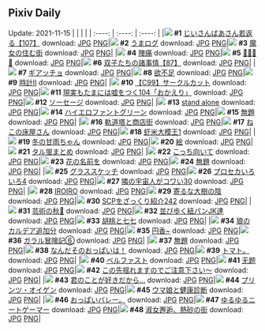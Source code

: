 ## Pixiv Daily
Update: 2021-11-15
|      |      |      |
| :----: | :----: | :----: |
|![](https://pixiv.microyu.workers.dev/c/240x480/img-master/img/2021/11/13/10/52/36/94099674_p0_master1200.jpg) **#1** [じいさんばあさん若返る【107】](https://www.pixiv.net/artworks/94099674) download: [JPG](https://pixiv.microyu.workers.dev/img-original/img/2021/11/13/10/52/36/94099674_p0.jpg) [PNG](https://pixiv.microyu.workers.dev/img-original/img/2021/11/13/10/52/36/94099674_p0.png)|![](https://pixiv.microyu.workers.dev/c/240x480/img-master/img/2021/11/13/00/11/17/94092432_p0_master1200.jpg) **#2** [うまログ](https://www.pixiv.net/artworks/94092432) download: [JPG](https://pixiv.microyu.workers.dev/img-original/img/2021/11/13/00/11/17/94092432_p0.jpg) [PNG](https://pixiv.microyu.workers.dev/img-original/img/2021/11/13/00/11/17/94092432_p0.png)|![](https://pixiv.microyu.workers.dev/c/240x480/img-master/img/2021/11/14/01/51/42/94115114_p0_master1200.jpg) **#3** [魔女の住む街](https://www.pixiv.net/artworks/94115114) download: [JPG](https://pixiv.microyu.workers.dev/img-original/img/2021/11/14/01/51/42/94115114_p0.jpg) [PNG](https://pixiv.microyu.workers.dev/img-original/img/2021/11/14/01/51/42/94115114_p0.png)|
|![](https://pixiv.microyu.workers.dev/c/240x480/img-master/img/2021/11/14/17/59/29/94131204_p0_master1200.jpg) **#4** [陣痛](https://www.pixiv.net/artworks/94131204) download: [JPG](https://pixiv.microyu.workers.dev/img-original/img/2021/11/14/17/59/29/94131204_p0.jpg) [PNG](https://pixiv.microyu.workers.dev/img-original/img/2021/11/14/17/59/29/94131204_p0.png)|![](https://pixiv.microyu.workers.dev/c/240x480/img-master/img/2021/11/13/00/03/00/94092164_p0_master1200.jpg) **#5** [🌸💗🎀💎](https://www.pixiv.net/artworks/94092164) download: [JPG](https://pixiv.microyu.workers.dev/img-original/img/2021/11/13/00/03/00/94092164_p0.jpg) [PNG](https://pixiv.microyu.workers.dev/img-original/img/2021/11/13/00/03/00/94092164_p0.png)|![](https://pixiv.microyu.workers.dev/c/240x480/img-master/img/2021/11/13/12/37/39/94101161_p0_master1200.jpg) **#6** [双子たちの諸事情【87】](https://www.pixiv.net/artworks/94101161) download: [JPG](https://pixiv.microyu.workers.dev/img-original/img/2021/11/13/12/37/39/94101161_p0.jpg) [PNG](https://pixiv.microyu.workers.dev/img-original/img/2021/11/13/12/37/39/94101161_p0.png)|
|![](https://pixiv.microyu.workers.dev/c/240x480/img-master/img/2021/11/13/00/00/01/94091863_p0_master1200.jpg) **#7** [ギアッチョ](https://www.pixiv.net/artworks/94091863) download: [JPG](https://pixiv.microyu.workers.dev/img-original/img/2021/11/13/00/00/01/94091863_p0.jpg) [PNG](https://pixiv.microyu.workers.dev/img-original/img/2021/11/13/00/00/01/94091863_p0.png)|![](https://pixiv.microyu.workers.dev/c/240x480/img-master/img/2021/11/13/07/30/01/94097567_p0_master1200.jpg) **#8** [欲不足](https://www.pixiv.net/artworks/94097567) download: [JPG](https://pixiv.microyu.workers.dev/img-original/img/2021/11/13/07/30/01/94097567_p0.jpg) [PNG](https://pixiv.microyu.workers.dev/img-original/img/2021/11/13/07/30/01/94097567_p0.png)|![](https://pixiv.microyu.workers.dev/c/240x480/img-master/img/2021/11/14/18/35/14/94117580_p0_master1200.jpg) **#9** [時計Ⅱ](https://www.pixiv.net/artworks/94117580) download: [JPG](https://pixiv.microyu.workers.dev/img-original/img/2021/11/14/18/35/14/94117580_p0.jpg) [PNG](https://pixiv.microyu.workers.dev/img-original/img/2021/11/14/18/35/14/94117580_p0.png)|
|![](https://pixiv.microyu.workers.dev/c/240x480/img-master/img/2021/11/13/00/09/18/94092378_p0_master1200.jpg) **#10** [【C99】サークルカット](https://www.pixiv.net/artworks/94092378) download: [JPG](https://pixiv.microyu.workers.dev/img-original/img/2021/11/13/00/09/18/94092378_p0.jpg) [PNG](https://pixiv.microyu.workers.dev/img-original/img/2021/11/13/00/09/18/94092378_p0.png)|![](https://pixiv.microyu.workers.dev/c/240x480/img-master/img/2021/11/14/18/00/55/94131269_p0_master1200.jpg) **#11** [現実もたまには嘘をつく104「おかえり」](https://www.pixiv.net/artworks/94131269) download: [JPG](https://pixiv.microyu.workers.dev/img-original/img/2021/11/14/18/00/55/94131269_p0.jpg) [PNG](https://pixiv.microyu.workers.dev/img-original/img/2021/11/14/18/00/55/94131269_p0.png)|![](https://pixiv.microyu.workers.dev/c/240x480/img-master/img/2021/11/13/20/30/00/94109397_p0_master1200.jpg) **#12** [ソーセージ](https://www.pixiv.net/artworks/94109397) download: [JPG](https://pixiv.microyu.workers.dev/img-original/img/2021/11/13/20/30/00/94109397_p0.jpg) [PNG](https://pixiv.microyu.workers.dev/img-original/img/2021/11/13/20/30/00/94109397_p0.png)|
|![](https://pixiv.microyu.workers.dev/c/240x480/img-master/img/2021/11/13/00/00/03/94091879_p0_master1200.jpg) **#13** [stand alone](https://www.pixiv.net/artworks/94091879) download: [JPG](https://pixiv.microyu.workers.dev/img-original/img/2021/11/13/00/00/03/94091879_p0.jpg) [PNG](https://pixiv.microyu.workers.dev/img-original/img/2021/11/13/00/00/03/94091879_p0.png)|![](https://pixiv.microyu.workers.dev/c/240x480/img-master/img/2021/11/14/00/00/03/94115060_p0_master1200.jpg) **#14** [ハイエロファントグリーン](https://www.pixiv.net/artworks/94115060) download: [JPG](https://pixiv.microyu.workers.dev/img-original/img/2021/11/14/00/00/03/94115060_p0.jpg) [PNG](https://pixiv.microyu.workers.dev/img-original/img/2021/11/14/00/00/03/94115060_p0.png)|![](https://pixiv.microyu.workers.dev/c/240x480/img-master/img/2021/11/14/17/07/24/94129981_p0_master1200.jpg) **#15** [無題](https://www.pixiv.net/artworks/94129981) download: [JPG](https://pixiv.microyu.workers.dev/img-original/img/2021/11/14/17/07/24/94129981_p0.jpg) [PNG](https://pixiv.microyu.workers.dev/img-original/img/2021/11/14/17/07/24/94129981_p0.png)|
|![](https://pixiv.microyu.workers.dev/c/240x480/img-master/img/2021/11/14/00/00/06/94115101_p0_master1200.jpg) **#16** [軌道塔と商店街](https://www.pixiv.net/artworks/94115101) download: [JPG](https://pixiv.microyu.workers.dev/img-original/img/2021/11/14/00/00/06/94115101_p0.jpg) [PNG](https://pixiv.microyu.workers.dev/img-original/img/2021/11/14/00/00/06/94115101_p0.png)|![](https://pixiv.microyu.workers.dev/c/240x480/img-master/img/2021/11/13/19/44/55/94108338_p0_master1200.jpg) **#17** [ねこの床屋さん](https://www.pixiv.net/artworks/94108338) download: [JPG](https://pixiv.microyu.workers.dev/img-original/img/2021/11/13/19/44/55/94108338_p0.jpg) [PNG](https://pixiv.microyu.workers.dev/img-original/img/2021/11/13/19/44/55/94108338_p0.png)|![](https://pixiv.microyu.workers.dev/c/240x480/img-master/img/2021/11/13/00/08/57/94092361_p0_master1200.jpg) **#18** [虾米大模王1](https://www.pixiv.net/artworks/94092361) download: [JPG](https://pixiv.microyu.workers.dev/img-original/img/2021/11/13/00/08/57/94092361_p0.jpg) [PNG](https://pixiv.microyu.workers.dev/img-original/img/2021/11/13/00/08/57/94092361_p0.png)|
|![](https://pixiv.microyu.workers.dev/c/240x480/img-master/img/2021/11/13/06/21/19/94097039_p0_master1200.jpg) **#19** [冬の甘雨ちゃん](https://www.pixiv.net/artworks/94097039) download: [JPG](https://pixiv.microyu.workers.dev/img-original/img/2021/11/13/06/21/19/94097039_p0.jpg) [PNG](https://pixiv.microyu.workers.dev/img-original/img/2021/11/13/06/21/19/94097039_p0.png)|![](https://pixiv.microyu.workers.dev/c/240x480/img-master/img/2021/11/13/22/51/01/94113186_p0_master1200.jpg) **#20** [絵](https://www.pixiv.net/artworks/94113186) download: [JPG](https://pixiv.microyu.workers.dev/img-original/img/2021/11/13/22/51/01/94113186_p0.jpg) [PNG](https://pixiv.microyu.workers.dev/img-original/img/2021/11/13/22/51/01/94113186_p0.png)|![](https://pixiv.microyu.workers.dev/c/240x480/img-master/img/2021/11/14/10/40/46/94123327_p0_master1200.jpg) **#21** [タル蛍まとめ](https://www.pixiv.net/artworks/94123327) download: [JPG](https://pixiv.microyu.workers.dev/img-original/img/2021/11/14/10/40/46/94123327_p0.jpg) [PNG](https://pixiv.microyu.workers.dev/img-original/img/2021/11/14/10/40/46/94123327_p0.png)|
|![](https://pixiv.microyu.workers.dev/c/240x480/img-master/img/2021/11/13/21/56/15/94111635_p0_master1200.jpg) **#22** [こっち向いて](https://www.pixiv.net/artworks/94111635) download: [JPG](https://pixiv.microyu.workers.dev/img-original/img/2021/11/13/21/56/15/94111635_p0.jpg) [PNG](https://pixiv.microyu.workers.dev/img-original/img/2021/11/13/21/56/15/94111635_p0.png)|![](https://pixiv.microyu.workers.dev/c/240x480/img-master/img/2021/11/13/16/02/03/94104192_p0_master1200.jpg) **#23** [花の名前を](https://www.pixiv.net/artworks/94104192) download: [JPG](https://pixiv.microyu.workers.dev/img-original/img/2021/11/13/16/02/03/94104192_p0.jpg) [PNG](https://pixiv.microyu.workers.dev/img-original/img/2021/11/13/16/02/03/94104192_p0.png)|![](https://pixiv.microyu.workers.dev/c/240x480/img-master/img/2021/11/13/00/00/07/94091928_p0_master1200.jpg) **#24** [無題](https://www.pixiv.net/artworks/94091928) download: [JPG](https://pixiv.microyu.workers.dev/img-original/img/2021/11/13/00/00/07/94091928_p0.jpg) [PNG](https://pixiv.microyu.workers.dev/img-original/img/2021/11/13/00/00/07/94091928_p0.png)|
|![](https://pixiv.microyu.workers.dev/c/240x480/img-master/img/2021/11/14/20/30/00/94135020_p0_master1200.jpg) **#25** [グラススケッチ](https://www.pixiv.net/artworks/94135020) download: [JPG](https://pixiv.microyu.workers.dev/img-original/img/2021/11/14/20/30/00/94135020_p0.jpg) [PNG](https://pixiv.microyu.workers.dev/img-original/img/2021/11/14/20/30/00/94135020_p0.png)|![](https://pixiv.microyu.workers.dev/c/240x480/img-master/img/2021/11/13/21/28/29/94110925_p0_master1200.jpg) **#26** [プロセカいろいろ4](https://www.pixiv.net/artworks/94110925) download: [JPG](https://pixiv.microyu.workers.dev/img-original/img/2021/11/13/21/28/29/94110925_p0.jpg) [PNG](https://pixiv.microyu.workers.dev/img-original/img/2021/11/13/21/28/29/94110925_p0.png)|![](https://pixiv.microyu.workers.dev/c/240x480/img-master/img/2021/11/13/18/15/57/94106548_p0_master1200.jpg) **#27** [隣の宇宙人がコワい30](https://www.pixiv.net/artworks/94106548) download: [JPG](https://pixiv.microyu.workers.dev/img-original/img/2021/11/13/18/15/57/94106548_p0.jpg) [PNG](https://pixiv.microyu.workers.dev/img-original/img/2021/11/13/18/15/57/94106548_p0.png)|
|![](https://pixiv.microyu.workers.dev/c/240x480/img-master/img/2021/11/14/00/18/38/94115394_p0_master1200.jpg) **#28** [IROIRO](https://www.pixiv.net/artworks/94115394) download: [JPG](https://pixiv.microyu.workers.dev/img-original/img/2021/11/14/00/18/38/94115394_p0.jpg) [PNG](https://pixiv.microyu.workers.dev/img-original/img/2021/11/14/00/18/38/94115394_p0.png)|![](https://pixiv.microyu.workers.dev/c/240x480/img-master/img/2021/11/13/07/14/33/94097467_p0_master1200.jpg) **#29** [寄るな大樹の陰](https://www.pixiv.net/artworks/94097467) download: [JPG](https://pixiv.microyu.workers.dev/img-original/img/2021/11/13/07/14/33/94097467_p0.jpg) [PNG](https://pixiv.microyu.workers.dev/img-original/img/2021/11/13/07/14/33/94097467_p0.png)|![](https://pixiv.microyu.workers.dev/c/240x480/img-master/img/2021/11/13/21/00/02/94110209_p0_master1200.jpg) **#30** [SCPをざっくり紹介242](https://www.pixiv.net/artworks/94110209) download: [JPG](https://pixiv.microyu.workers.dev/img-original/img/2021/11/13/21/00/02/94110209_p0.jpg) [PNG](https://pixiv.microyu.workers.dev/img-original/img/2021/11/13/21/00/02/94110209_p0.png)|
|![](https://pixiv.microyu.workers.dev/c/240x480/img-master/img/2021/11/13/01/10/34/94093825_p0_master1200.jpg) **#31** [芸術の秋🍁](https://www.pixiv.net/artworks/94093825) download: [JPG](https://pixiv.microyu.workers.dev/img-original/img/2021/11/13/01/10/34/94093825_p0.jpg) [PNG](https://pixiv.microyu.workers.dev/img-original/img/2021/11/13/01/10/34/94093825_p0.png)|![](https://pixiv.microyu.workers.dev/c/240x480/img-master/img/2021/11/13/19/55/07/94108562_p0_master1200.jpg) **#32** [並び歩く紐パンJK達](https://www.pixiv.net/artworks/94108562) download: [JPG](https://pixiv.microyu.workers.dev/img-original/img/2021/11/13/19/55/07/94108562_p0.jpg) [PNG](https://pixiv.microyu.workers.dev/img-original/img/2021/11/13/19/55/07/94108562_p0.png)|![](https://pixiv.microyu.workers.dev/c/240x480/img-master/img/2021/11/14/00/00/42/94115227_p0_master1200.jpg) **#33** [胡桃と七七](https://www.pixiv.net/artworks/94115227) download: [JPG](https://pixiv.microyu.workers.dev/img-original/img/2021/11/14/00/00/42/94115227_p0.jpg) [PNG](https://pixiv.microyu.workers.dev/img-original/img/2021/11/14/00/00/42/94115227_p0.png)|
|![](https://pixiv.microyu.workers.dev/c/240x480/img-master/img/2021/11/14/18/14/29/94131575_p0_master1200.jpg) **#34** [狼のカルデア追加分](https://www.pixiv.net/artworks/94131575) download: [JPG](https://pixiv.microyu.workers.dev/img-original/img/2021/11/14/18/14/29/94131575_p0.jpg) [PNG](https://pixiv.microyu.workers.dev/img-original/img/2021/11/14/18/14/29/94131575_p0.png)|![](https://pixiv.microyu.workers.dev/c/240x480/img-master/img/2021/11/13/00/16/52/94092619_p0_master1200.jpg) **#35** [円香~](https://www.pixiv.net/artworks/94092619) download: [JPG](https://pixiv.microyu.workers.dev/img-original/img/2021/11/13/00/16/52/94092619_p0.jpg) [PNG](https://pixiv.microyu.workers.dev/img-original/img/2021/11/13/00/16/52/94092619_p0.png)|![](https://pixiv.microyu.workers.dev/c/240x480/img-master/img/2021/11/14/11/20/20/94123933_p0_master1200.jpg) **#36** [ガラル冒険記⑥](https://www.pixiv.net/artworks/94123933) download: [JPG](https://pixiv.microyu.workers.dev/img-original/img/2021/11/14/11/20/20/94123933_p0.jpg) [PNG](https://pixiv.microyu.workers.dev/img-original/img/2021/11/14/11/20/20/94123933_p0.png)|
|![](https://pixiv.microyu.workers.dev/c/240x480/img-master/img/2021/11/13/00/31/44/94092993_p0_master1200.jpg) **#37** [無題](https://www.pixiv.net/artworks/94092993) download: [JPG](https://pixiv.microyu.workers.dev/img-original/img/2021/11/13/00/31/44/94092993_p0.jpg) [PNG](https://pixiv.microyu.workers.dev/img-original/img/2021/11/13/00/31/44/94092993_p0.png)|![](https://pixiv.microyu.workers.dev/c/240x480/img-master/img/2021/11/14/18/57/06/94132614_p0_master1200.jpg) **#38** [なんだそのおっぱいは！](https://www.pixiv.net/artworks/94132614) download: [JPG](https://pixiv.microyu.workers.dev/img-original/img/2021/11/14/18/57/06/94132614_p0.jpg) [PNG](https://pixiv.microyu.workers.dev/img-original/img/2021/11/14/18/57/06/94132614_p0.png)|![](https://pixiv.microyu.workers.dev/c/240x480/img-master/img/2021/11/13/03/09/25/94095612_p0_master1200.jpg) **#39** [トマト。](https://www.pixiv.net/artworks/94095612) download: [JPG](https://pixiv.microyu.workers.dev/img-original/img/2021/11/13/03/09/25/94095612_p0.jpg) [PNG](https://pixiv.microyu.workers.dev/img-original/img/2021/11/13/03/09/25/94095612_p0.png)|
|![](https://pixiv.microyu.workers.dev/c/240x480/img-master/img/2021/11/14/00/00/04/94115075_p0_master1200.jpg) **#40** [ベルファスト](https://www.pixiv.net/artworks/94115075) download: [JPG](https://pixiv.microyu.workers.dev/img-original/img/2021/11/14/00/00/04/94115075_p0.jpg) [PNG](https://pixiv.microyu.workers.dev/img-original/img/2021/11/14/00/00/04/94115075_p0.png)|![](https://pixiv.microyu.workers.dev/c/240x480/img-master/img/2021/11/13/15/18/49/94103499_p0_master1200.jpg) **#41** [无题](https://www.pixiv.net/artworks/94103499) download: [JPG](https://pixiv.microyu.workers.dev/img-original/img/2021/11/13/15/18/49/94103499_p0.jpg) [PNG](https://pixiv.microyu.workers.dev/img-original/img/2021/11/13/15/18/49/94103499_p0.png)|![](https://pixiv.microyu.workers.dev/c/240x480/img-master/img/2021/11/13/08/44/19/94098208_p0_master1200.jpg) **#42** [この先揺れますのでご注意下さい〜](https://www.pixiv.net/artworks/94098208) download: [JPG](https://pixiv.microyu.workers.dev/img-original/img/2021/11/13/08/44/19/94098208_p0.jpg) [PNG](https://pixiv.microyu.workers.dev/img-original/img/2021/11/13/08/44/19/94098208_p0.png)|
|![](https://pixiv.microyu.workers.dev/c/240x480/img-master/img/2021/11/15/08/32/46/94115797_p0_master1200.jpg) **#43** [君のことが好きだから...](https://www.pixiv.net/artworks/94115797) download: [JPG](https://pixiv.microyu.workers.dev/img-original/img/2021/11/15/08/32/46/94115797_p0.jpg) [PNG](https://pixiv.microyu.workers.dev/img-original/img/2021/11/15/08/32/46/94115797_p0.png)|![](https://pixiv.microyu.workers.dev/c/240x480/img-master/img/2021/11/13/00/46/29/94093330_p0_master1200.jpg) **#44** [プリンツ・オイゲン](https://www.pixiv.net/artworks/94093330) download: [JPG](https://pixiv.microyu.workers.dev/img-original/img/2021/11/13/00/46/29/94093330_p0.jpg) [PNG](https://pixiv.microyu.workers.dev/img-original/img/2021/11/13/00/46/29/94093330_p0.png)|![](https://pixiv.microyu.workers.dev/c/240x480/img-master/img/2021/11/13/20/15/09/94109048_p0_master1200.jpg) **#45** [ウマ娘と健康診断](https://www.pixiv.net/artworks/94109048) download: [JPG](https://pixiv.microyu.workers.dev/img-original/img/2021/11/13/20/15/09/94109048_p0.jpg) [PNG](https://pixiv.microyu.workers.dev/img-original/img/2021/11/13/20/15/09/94109048_p0.png)|
|![](https://pixiv.microyu.workers.dev/c/240x480/img-master/img/2021/11/13/21/39/59/94111212_p0_master1200.jpg) **#46** [おっぱいバレー。](https://www.pixiv.net/artworks/94111212) download: [JPG](https://pixiv.microyu.workers.dev/img-original/img/2021/11/13/21/39/59/94111212_p0.jpg) [PNG](https://pixiv.microyu.workers.dev/img-original/img/2021/11/13/21/39/59/94111212_p0.png)|![](https://pixiv.microyu.workers.dev/c/240x480/img-master/img/2021/11/13/00/00/09/94091950_p0_master1200.jpg) **#47** [ゆるゆるニートゲーマー](https://www.pixiv.net/artworks/94091950) download: [JPG](https://pixiv.microyu.workers.dev/img-original/img/2021/11/13/00/00/09/94091950_p0.jpg) [PNG](https://pixiv.microyu.workers.dev/img-original/img/2021/11/13/00/00/09/94091950_p0.png)|![](https://pixiv.microyu.workers.dev/c/240x480/img-master/img/2021/11/14/18/26/03/94131845_p0_master1200.jpg) **#48** [淑女邂逅、熱砂の街](https://www.pixiv.net/artworks/94131845) download: [JPG](https://pixiv.microyu.workers.dev/img-original/img/2021/11/14/18/26/03/94131845_p0.jpg) [PNG](https://pixiv.microyu.workers.dev/img-original/img/2021/11/14/18/26/03/94131845_p0.png)|
